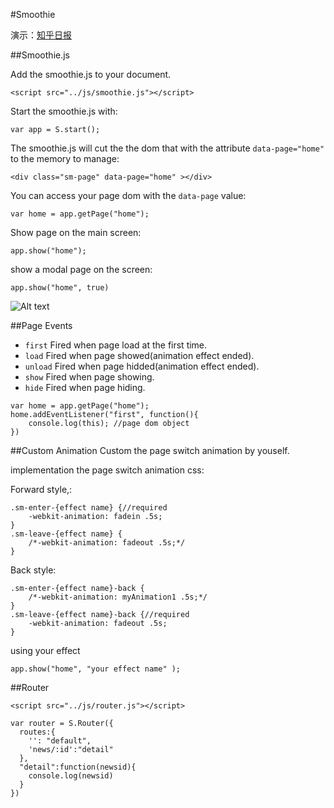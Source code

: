#Smoothie

演示：[知乎日报](http://zhigui.github.io/zhihu-daily/)

##Smoothie.js

Add the smoothie.js to your document.
```
<script src="../js/smoothie.js"></script>
```

Start the smoothie.js with:
```
var app = S.start();
```

The smoothie.js will cut the the dom that with the attribute `data-page="home"` to the memory to manage:
```
<div class="sm-page" data-page="home" ></div>
```

You can access your page dom with the `data-page` value:
```
var home = app.getPage("home");
```

Show page on the main screen:
```
app.show("home");
```
show a modal page on the screen:
```
app.show("home", true)
```



![Alt text](http://ww4.sinaimg.cn/large/6e8f3d1dgw1enbpfh53opg208u0danhu.gif)


##Page Events


- `first` Fired when page load at the first time.
- `load` Fired when page showed(animation effect ended).
- `unload` Fired when page hidded(animation effect ended).
- `show` Fired when page showing.
- `hide` Fired when page hiding.

```
var home = app.getPage("home");
home.addEventListener("first", function(){
    console.log(this); //page dom object
})
```



##Custom Animation
Custom the page switch animation by youself.

implementation the page switch animation css:
 

Forward style,:
```
.sm-enter-{effect name} {//required
    -webkit-animation: fadein .5s; 
}
.sm-leave-{effect name} {
    /*-webkit-animation: fadeout .5s;*/
}
```
Back style:
```
.sm-enter-{effect name}-back {
    /*-webkit-animation: myAnimation1 .5s;*/
}
.sm-leave-{effect name}-back {//required
    -webkit-animation: fadeout .5s;
}
```

using your effect 
```
app.show("home", "your effect name" );
```

##Router

```
<script src="../js/router.js"></script>
```

```
var router = S.Router({
  routes:{
    '': "default",
    'news/:id':"detail"
  },
  "detail":function(newsid){
    console.log(newsid)
  }
})
```

